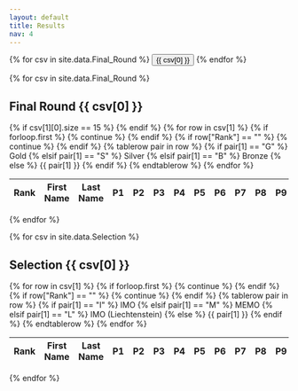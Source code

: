 ```yaml
---
layout: default
title: Results
nav: 4
---
```


<div class="tab-bar">
  {% for csv in site.data.Final_Round %}
  <button class="tab-link" onclick="selectYear(event, {{ csv[0] }})">{{ csv[0] }}</button>
  {% endfor %}
</div>

<script>
  function selectYear(event, year) {
    all = document.getElementsByClassName("results");
    for (i = 0; i < all.length; i++) {
      if (all[i].classList.contains(year)) {
        all[i].style.display = "block";
      } else {
        all[i].style.display = "none";
      }
    }
  }
</script>

{% for csv in site.data.Final_Round %}
<div class = "results final {{ csv[0] }}">
 <h2>Final Round {{ csv[0] }}</h2>
  <table>
    <thead>
      <tr>
        <th>Rank</th>
        <th>First Name</th>
        <th>Last Name</th>
        <th>P1</th>
        <th>P2</th>
        <th>P3</th>
        <th>P4</th>
        <th>P5</th>
        <th>P6</th>
        <th>P7</th>
        <th>P8</th>
        {% if csv[1][0].size == 15 %}
          <th>P9</th>
          <th>P10</th>
        {% endif %}
        <th>Total</th>
        <th>Award</th>
      </tr>
    </thead>
    <tbody>
    {% for row in csv[1] %}
      {% if forloop.first %}
        {% continue %}
      {% endif %}
      {% if row["Rank"] == "" %}
        {% continue %}
      {% endif %}
      {% tablerow pair in row %}
        {% if pair[1] == "G" %}
            Gold
          {% elsif pair[1] == "S" %}
            Silver
          {% elsif pair[1] == "B" %}
            Bronze
          {% else %}
            {{ pair[1] }}
          {% endif %}
      {% endtablerow %}
    {% endfor %}
    </tbody>
  </table>
</div>
{% endfor %}

{% for csv in site.data.Selection %}
<div class = "results selection {{ csv[0] }}">
 <h2>Selection {{ csv[0] }}</h2>
  <table>
    <thead>
      <tr>
        <th>Rank</th>
        <th>First Name</th>
        <th>Last Name</th>
        <th>P1</th>
        <th>P2</th>
        <th>P3</th>
        <th>P4</th>
        <th>P5</th>
        <th>P6</th>
        <th>P7</th>
        <th>P8</th>
        <th>P9</th>
        <th>P10</th>
        <th>P11</th>
        <th>P12</th>
        <th>Total</th>
        <th>Award</th>
      </tr>
    </thead>
    <tbody>
    {% for row in csv[1] %}
      {% if forloop.first %}
        {% continue %}
      {% endif %}
      {% if row["Rank"] == "" %}
        {% continue %}
      {% endif %}
      {% tablerow pair in row %}
        {% if pair[1] == "I" %}
          IMO
        {% elsif pair[1] == "M" %}
          MEMO
        {% elsif pair[1] == "L" %}
          IMO (Liechtenstein)
        {% else %}
          {{ pair[1] }}
        {% endif %}
      {% endtablerow %}
    {% endfor %}
    </tbody>
  </table>
</div>
{% endfor %}